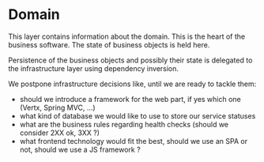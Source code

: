 # Domain

This layer contains information about the domain. This is the heart of the business software. 
The state of business objects is held here. 

Persistence of the business objects and possibly their state is delegated 
to the infrastructure layer using dependency inversion.

We postpone infrastructure decisions like, until we are ready to tackle them:

- should we introduce a framework for the web part, if yes which one (Vertx, Spring MVC, ...)
- what kind of database we would like to use to store our service statuses
- what are the business rules regarding health checks (should we consider 2XX ok, 3XX ?)
- what frontend technology would fit the best, should we use an SPA or not, should we use a JS framework ?   
